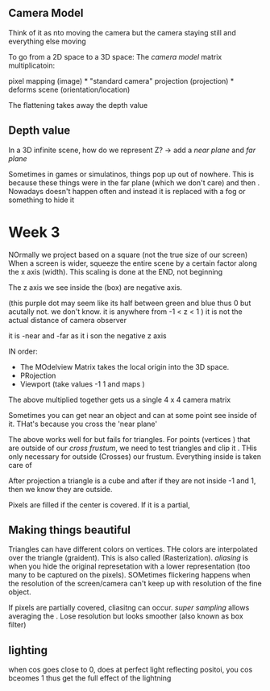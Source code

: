 ## Camera Model

Think of it as nto moving the camera but the camera staying still and everything else moving

To go from a 2D space to a 3D space:
The *camera model* matrix multiplicatoin:

pixel mapping (image) *  "standard camera" projection (projection) *  deforms scene (orientation/location)

The flattening takes away the depth value

## Depth value
In a 3D infinite scene, how do we represent Z? -> add a *near plane* and *far plane*

Sometimes in games or simulatinos, things pop up out of nowhere. This is because these things were in the far plane (which we don't care) and then . Nowadays doesn't happen often and instead it is replaced with a fog or something to hide it

# Week 3
NOrmally we project based on a square (not the true size of our screen) When a screen is wider, squeeze the entire scene by a certain factor along the x axis (width). This scaling is done at the END, not beginning

The z axis we see inside the (box) are negative axis.

(this purple dot may seem like its half between green and blue thus 0 but acutally not. we don't know. it is anywhere from -1 < z < 1 ) it is not the actual distance of camera observer

it is -near and -far as it i son the negative z axis

IN order:
- The MOdelview Matrix takes the local origin into the 3D space. 
- PRojection
- Viewport (take values -1 1 and maps )

The above multiplied together gets us a single 4 x 4 camera matrix

Sometimes you can get near an object and can at some point see inside of it. THat's because you cross the 'near plane'



The above works well for but fails for triangles. For points (vertices ) that are outside of our *cross frustum*, we need to test triangles and clip it . THis only necessary for outside (Crosses) our frustum. Everything inside is taken care of

After projection a triangle is a cube and after if they are not inside -1 and 1, then we know they are outside. 

Pixels are filled if the center is covered. If it is a partial, 

## Making things beautiful
Triangles can have different colors on vertices. THe colors are interpolated over the triangle (graident). This is also called (Rasterization). *aliasing* is when you hide the original represetation with a lower representation (too many to be captured on the pixels). SOMetimes flickering happens when the resolution of the screen/camera can't keep up with resolution of the fine object.

If pixels are partially covered, cliasitng can occur. *super sampling* allows averaging the  . Lose resolution but looks smoother (also known as box filter)


## lighting
when cos goes close to 0, does at perfect light reflecting positoi, you cos bceomes 1 thus get the full effect of the lightning